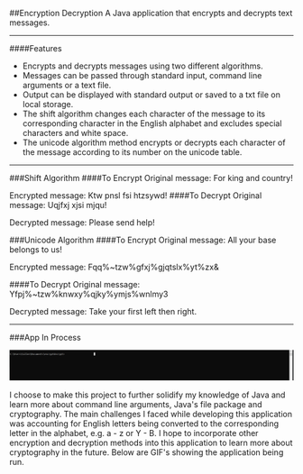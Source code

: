 ##Encryption Decryption
A Java application that encrypts and decrypts text messages.

-------------

####Features
* Encrypts and decrypts messages using two different algorithms.
* Messages can be passed through standard input, command line arguments or a text file.
* Output can be displayed with standard output or saved to a txt file on local storage.
* The shift algorithm changes each character of the message to its corresponding character in the English alphabet and excludes special characters and white space.
* The unicode algorithm method encrypts or decrypts each
  character of the message according to its number on the unicode table.
-------------
###Shift Algorithm
####To Encrypt
Original message: For king and country!

Encrypted message: Ktw pnsl fsi htzsywd!
####To Decrypt
Original message: Uqjfxj xjsi mjqu!

Decrypted message: Please send help!

###Unicode Algorithm
####To Encrypt
Original message:  All your base belongs to us!

Encrypted message: Fqq%~tzw%gfxj%gjqtslx%yt%zx&

####To Decrypt
Original message: Yfpj%~tzw%knwxy%qjky%ymjs%wnlmy3

Decrypted message: Take your first left then right.

-------------


###App In Process

![grab-landing-page](https://github.com/csmithswim/EncryptionDecryption/blob/main/images/dana.gif)





I choose to make this project to further solidify my knowledge of Java and learn more about command line arguments, Java's file 
package and cryptography. The main challenges I faced while developing this application was accounting for English letters being converted to the corresponding letter in the 
alphabet, e.g. a - z or Y - B. I hope to incorporate other encryption and decryption methods into this application to learn more about cryptography in the future. Below are 
GIF's showing the application being run.